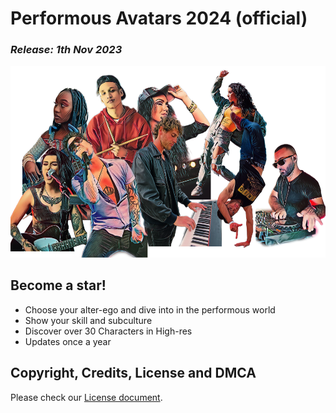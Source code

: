 # Performous Avatars 2024 (official)
### *Release: 1th  Nov 2023*

<img src="https://github.com/marwin89/performous-avatars-2024-official/blob/main/preview/performous-avatars-2024-official-preview.png" alt="Performous Avatars 2024 (offical) preview" title="Performous Avatars 2024 (offical) preview" style="max-width: 100%;"/>

## Become a star!
- Choose your alter-ego and dive into in the performous world
- Show your skill and subculture
- Discover over 30 Characters in High-res 
- Updates once a year

## Copyright, Credits, License and DMCA
<p>Please check our <a href="https://github.com/marwin89/performous-avatars-2024-official/blob/main/LICENSE.md">License document</a>.
